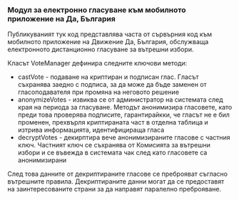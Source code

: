 ### Модул за електронно гласуване към мобилното приложение на Да, България

Публикуваният тук код представлява часта от сървърния код към мобилното приложение на Движение Да, България, обслужваща електронното дистанционно гласуване за вътрешни избори.

Класът VoteManager дефинира следните ключови методи:

- castVote - подаване на криптиран и подписан глас. Гласът съхранява заедно с подписа, за да може да бъде заменен от гласоподавателя при промяна на неговото решение
- anonymizeVotes - извиква се от администратор на системата след края на периода за гласуване. Методът анонимизира гласовете, като преди това проверява подписите, гарантирайкки, че гласът не е бил променен, прехвърля криптираната част в отделна таблица и изтрива информацията, идентифицираща гласа
- decryptVotes - декирптира вече анонимизираните гласове с частния ключ. Частният ключ се съхранява от Комисията за вътрешни избори и се въвежда в системата чак след като гласовете са анонимизирани

След това данните от декриптираните гласове се преброяват съгласно вътрешните правила. Декриптираните данни могат да се предоставят на заинтересованите страни за да направят паралелно преброяване.
